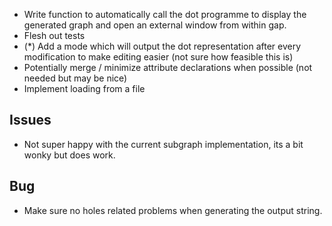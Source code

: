  - Write function to automatically call the dot programme to display the generated graph and open an external window from within gap.
 - Flesh out tests
 - (*) Add a mode which will output the dot representation after every modification to make editing easier (not sure how feasible this is)
 - Potentially merge / minimize attribute declarations when possible 
 (not needed but may be nice)
 - Implement loading from a file

## Issues
 - Not super happy with the current subgraph implementation, its a bit wonky but does work.

## Bug
- Make sure no holes related problems when generating the output string.
